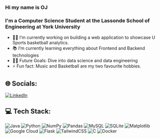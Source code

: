 ### Hi my name is OJ

### I'm a Computer Science Student at the Lassonde School of Engineering at York University

- 👨‍💻 I’m currently working on building a web application to showcase U Sports basketball analytics.
- 📚 I’m currently learning everything about Frontend and Backend technologies
- 💪🏼 Future Goals: Dive into data science and data engineering
- ⚡ Fun fact: Music and Basketball are my two favourite hobbies.


## 🌐 Socials:
[![LinkedIn](https://img.shields.io/badge/LinkedIn-%230077B5.svg?logo=linkedin&logoColor=white)](https://linkedin.com/in/in/oj-adeyemi) 

## 💻 Tech Stack:
![Java](https://img.shields.io/badge/java-%23ED8B00.svg?style=plastic&logo=openjdk&logoColor=white) 
![Python](https://img.shields.io/badge/python-3670A0?style=plastic&logo=python&logoColor=ffdd54)
![NumPy](https://img.shields.io/badge/numpy-%23013243.svg?style=plastic&logo=numpy&logoColor=white) 
![Pandas](https://img.shields.io/badge/pandas-%23150458.svg?style=plastic&logo=pandas&logoColor=white) 
![MySQL](https://img.shields.io/badge/mysql-%2300000f.svg?style=plastic&logo=mysql&logoColor=white) 
![SQLite](https://img.shields.io/badge/sqlite-%2307405e.svg?style=plastic&logo=sqlite&logoColor=white) 
![Matplotlib](https://img.shields.io/badge/Matplotlib-%23ffffff.svg?style=plastic&logo=Matplotlib&logoColor=black) 
![Google Cloud](https://img.shields.io/badge/GoogleCloud-%234285F4.svg?style=plastic&logo=google-cloud&logoColor=white) 
![Flask](https://img.shields.io/badge/flask-%23000.svg?style=plastic&logo=flask&logoColor=white) 
![TailwindCSS](https://img.shields.io/badge/tailwindcss-%2338B2AC.svg?style=plastic&logo=tailwind-css&logoColor=white) 
![C](https://img.shields.io/badge/c-%2300599C.svg?style=plastic&logo=c&logoColor=white) 
![Docker](https://img.shields.io/badge/docker-%230db7ed.svg?style=plastic&logo=docker&logoColor=white)

